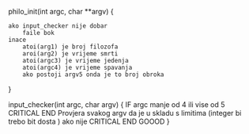 
philo_init(int argc, char **argv)
{

	ako input_checker nije dobar 
		faile bok
	inace 
		atoi(arg1) je broj filozofa
		aroi(arg2) je vrijeme smrti 
		atoi(argc3) je vrijeme jedenja 
		atoi(argc4) je vrijeme spavanja 
		ako postoji argv5 onda je to broj obroka
}


input_checker(int argc, char argv)
{
	IF argc manje od 4 ili vise od 5 
		CRITICAL END
	Provjera svakog argv da je u skladu s limitima (integer bi trebo bit dosta )
		ako nije CRITICAL END
	GOOOD
}
